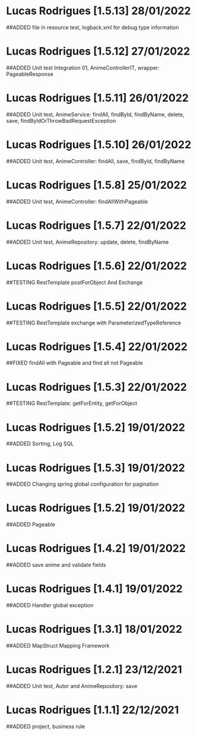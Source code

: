 # Lucas Rodrigues [1.5.13] 28/01/2022
##ADDED file in resource test, logback.xml for debug type information

# Lucas Rodrigues [1.5.12] 27/01/2022
##ADDED Unit test Integration 01, AnimeControllerIT, wrapper: PageableResponse

# Lucas Rodrigues [1.5.11] 26/01/2022
##ADDED Unit test, AnimeService: findAll, findById, findByName, delete, save, findByIdOrThrowBadRequestException

# Lucas Rodrigues [1.5.10] 26/01/2022
##ADDED Unit test, AnimeController: findAll, save, findById, findByName

# Lucas Rodrigues [1.5.8] 25/01/2022
##ADDED Unit test, AnimeController: findAllWithPageable

# Lucas Rodrigues [1.5.7] 22/01/2022
##ADDED Unit test, AnimeRepository: update, delete, findByName

# Lucas Rodrigues [1.5.6] 22/01/2022
##TESTING  RestTemplate postForObject And Exchange

# Lucas Rodrigues [1.5.5] 22/01/2022
##TESTING  RestTemplate exchange with ParameterizedTypeReference

# Lucas Rodrigues [1.5.4] 22/01/2022
##FIXED findAll with Pageable and find all not Pageable

# Lucas Rodrigues [1.5.3] 22/01/2022
##TESTING RestTemplate: getForEntity, getForObject


# Lucas Rodrigues [1.5.2] 19/01/2022
##ADDED Sorting, Log SQL

# Lucas Rodrigues [1.5.3] 19/01/2022
##ADDED Changing spring global configuration for pagination

# Lucas Rodrigues [1.5.2] 19/01/2022
##ADDED Pageable

# Lucas Rodrigues [1.4.2] 19/01/2022
##ADDED save anime and validate fields

# Lucas Rodrigues [1.4.1] 19/01/2022
##ADDED Handler global exception 

# Lucas Rodrigues [1.3.1] 18/01/2022
##ADDED MapStruct Mapping Framework

# Lucas Rodrigues [1.2.1] 23/12/2021
##ADDED Unit test, Autor and AnimeRepository: save

# Lucas Rodrigues [1.1.1] 22/12/2021
##ADDED project, business rule